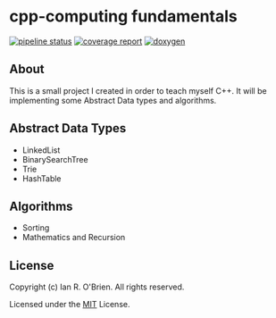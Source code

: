 # cpp-computing fundamentals

[![pipeline status](https://gitlab.com/ianrobrien/cpp-computing-fundamentals/badges/master/pipeline.svg)](https://gitlab.com/ianrobrien/cpp-computing-fundamentals/commits/master)
[![coverage report](https://gitlab.com/ianrobrien/cpp-computing-fundamentals/badges/master/coverage.svg)](https://ianrobrien.gitlab.io/cpp-computing-fundamentals/coverage/index.html)
[![doxygen](https://img.shields.io/badge/doxygen-reference-blue.svg)](https://ianrobrien.gitlab.io/cpp-computing-fundamentals)

## About

This is a small project I created in order to teach myself C++. It will be implementing some Abstract Data types and algorithms.

## Abstract Data Types

* LinkedList
* BinarySearchTree
* Trie
* HashTable

## Algorithms

* Sorting
* Mathematics and Recursion

## License

Copyright (c) Ian R. O'Brien. All rights reserved.

Licensed under the [MIT](LICENSE.txt) License.

